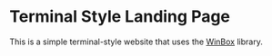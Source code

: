 # Terminal Style Landing Page

This is a simple terminal-style website that uses the [WinBox](https://github.com/nextapps-de/winbox) library.

